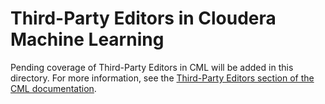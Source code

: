 # Third-Party Editors in Cloudera Machine Learning
Pending coverage of Third-Party Editors in CML will be added in this directory.
For more information, see the [Third-Party Editors section of the CML documentation](https://docs.cloudera.com/cdsw/1.9.2/editors/topics/cdsw-editors.html).
